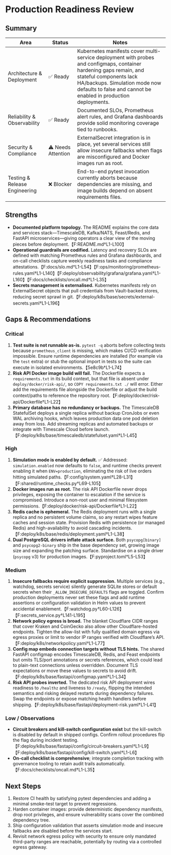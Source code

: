 # Production Readiness Review

## Summary

| Area | Status | Notes |
| --- | --- | --- |
| Architecture & Deployment | ✅ Ready | Kubernetes manifests cover multi-service deployment with probes and configmaps, container hardening gaps remain, and stateful components lack HA/backups. Simulation mode now defaults to false and cannot be enabled in production deployments. |
| Reliability & Observability | ✅ Ready | Documented SLOs, Prometheus alert rules, and Grafana dashboards provide solid monitoring coverage tied to runbooks. |
| Security & Compliance | ⚠️ Needs Attention | ExternalSecret integration is in place, yet several services still allow insecure fallbacks when flags are misconfigured and Docker images run as root. |
| Testing & Release Engineering | ❌ Blocker | End-to-end pytest invocation currently aborts because dependencies are missing, and image builds depend on absent requirements files. |

## Strengths

- **Documented platform topology.** The README explains the core data and services stack—TimescaleDB, Kafka/NATS, Feast/Redis, and FastAPI microservices—giving operators a clear view of the moving pieces before deployment.【F:README.md†L1-L100】
- **Operational guardrails are codified.** Latency and recovery SLOs are defined with matching Prometheus rules and Grafana dashboards, and on-call checklists capture weekly readiness tasks and compliance attestations.【F:docs/slo.md†L1-L54】【F:ops/monitoring/prometheus-rules.yaml†L1-L140】【F:deploy/observability/grafana/grafana.yaml†L1-L160】【F:docs/checklists/oncall.md†L1-L35】
- **Secrets management is externalised.** Kubernetes manifests rely on ExternalSecret objects that pull credentials from Vault-backed stores, reducing secret sprawl in git.【F:deploy/k8s/base/secrets/external-secrets.yaml†L1-L196】

## Gaps & Recommendations

### Critical

1. **Test suite is not runnable as-is.** `pytest -q` aborts before collecting tests because `prometheus_client` is missing, which makes CI/CD verification impossible. Ensure runtime dependencies are installed (for example via the `test` extra) or stub the optional import in tests so the suite can execute in isolated environments.【5e8c9b†L1-L74】
2. **Risk API Docker image build will fail.** The Dockerfile expects a `requirements.txt` in its build context, but that file is absent under `deploy/docker/risk-api/`, so `COPY requirements.txt ./` will error. Either add the requirements file alongside the Dockerfile or adjust the build context/paths to reference the repository root.【F:deploy/docker/risk-api/Dockerfile†L1-L22】
3. **Primary database has no redundancy or backups.** The TimescaleDB StatefulSet deploys a single replica without backup CronJobs or even WAL archiving hooks, which leaves production data one pod deletion away from loss. Add streaming replicas and automated backups or integrate with Timescale Cloud before launch.【F:deploy/k8s/base/timescaledb/statefulset.yaml†L1-L45】

### High

1. **Simulation mode is enabled by default.** ✅ Addressed: `simulation.enabled` now defaults to `false`, and runtime checks prevent enabling it when `ENV=production`, eliminating the risk of live orders hitting simulated paths.【F:config/system.yaml†L28-L31】【F:shared/runtime_checks.py†L69-L105】
2. **Docker images run as root.** The risk API Dockerfile never drops privileges, exposing the container to escalation if the service is compromised. Introduce a non-root user and minimal filesystem permissions.【F:deploy/docker/risk-api/Dockerfile†L1-L22】
3. **Redis cache is ephemeral.** The Redis deployment runs with a single replica and no persistent volume claims, so any restart wipes feature caches and session state. Provision Redis with persistence (or managed Redis) and high-availability to avoid cascading incidents.【F:deploy/k8s/base/redis/deployment.yaml†L1-L38】
4. **Dual PostgreSQL drivers inflate attack surface.** Both `psycopg[binary]` and `psycopg2-binary` ship in the base dependency set, growing image size and expanding the patching surface. Standardise on a single driver (`psycopg` v3) for production images.【F:pyproject.toml†L5-L53】

### Medium

1. **Insecure fallbacks require explicit suppression.** Multiple services (e.g., watchdog, secrets service) silently generate SQLite stores or default secrets when their `_ALLOW_INSECURE_DEFAULTS` flags are toggled. Confirm production deployments never set these flags and add runtime assertions or configuration validation in Helm values to prevent accidental enablement.【F:watchdog.py†L60-L126】【F:secrets_service.py†L141-L195】
2. **Network policy egress is broad.** The blanket Cloudflare CIDR ranges that cover Kraken and CoinGecko also allow other Cloudflare-hosted endpoints. Tighten the allow-list with fully qualified domain egress via egress proxies or limit to vendor IP ranges verified with Cloudflare’s API.【F:deploy/k8s/networkpolicy.yaml†L1-L77】
3. **Config map embeds connection targets without TLS hints.** The shared FastAPI configmap encodes TimescaleDB, Redis, and Feast endpoints but omits TLS/port annotations or secrets references, which could lead to plain-text connections unless overridden. Document TLS expectations or move these values to secrets to avoid drift.【F:deploy/k8s/base/fastapi/configmap.yaml†L1-L34】
4. **Risk API probes inverted.** The dedicated risk API deployment wires readiness to `/healthz` and liveness to `/ready`, flipping the intended semantics and risking delayed restarts during dependency failures. Swap the endpoints or expose matching health handlers before shipping.【F:deploy/k8s/base/fastapi/deployment-risk.yaml†L1-L41】

### Low / Observations

- **Circuit breakers and kill-switch configuration exist** but the kill-switch is disabled by default in shipped configs. Confirm rollout procedures flip the flag during incident testing.【F:deploy/k8s/base/fastapi/config/circuit-breakers.yaml†L1-L9】【F:deploy/k8s/base/fastapi/config/kill-switch.yaml†L1-L6】
- **On-call checklist is comprehensive**; integrate completion tracking with governance tooling to retain audit trails automatically.【F:docs/checklists/oncall.md†L1-L35】

## Next Steps

1. Restore CI health by satisfying pytest dependencies and adding a minimal smoke-test target to prevent regressions.
2. Harden container images: provide deterministic dependency manifests, drop root privileges, and ensure vulnerability scans cover the combined dependency tree.
3. Ship configuration validation that asserts simulation mode and insecure fallbacks are disabled before the services start.
4. Revisit network egress policy with security to ensure only mandated third-party ranges are reachable, potentially by routing via a controlled egress gateway.
